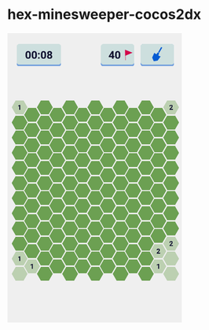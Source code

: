 # hex-minesweeper-cocos2dx

![output](https://github.com/mrdiep/hex-minesweeper-cocos2dx/raw/master/Screenshot_4.png)

